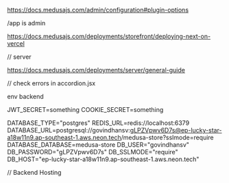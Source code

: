 https://docs.medusajs.com/admin/configuration#plugin-options

/app is admin

https://docs.medusajs.com/deployments/storefront/deploying-next-on-vercel

// server

https://docs.medusajs.com/deployments/server/general-guide

// check errors in accordion.jsx

env backend 

JWT_SECRET=something
COOKIE_SECRET=something

DATABASE_TYPE="postgres"
REDIS_URL=redis://localhost:6379
DATABASE_URL=postgresql://govindhansv:gLPZVpwv6D7s@ep-lucky-star-a18w11n9.ap-southeast-1.aws.neon.tech/medusa-store?sslmode=require
DATABASE_DATABASE=medusa-store
DB_USER="govindhansv"
DB_PASSWORD="gLPZVpwv6D7s"
DB_SSLMODE="require"
DB_HOST="ep-lucky-star-a18w11n9.ap-southeast-1.aws.neon.tech"


// Backend Hosting
